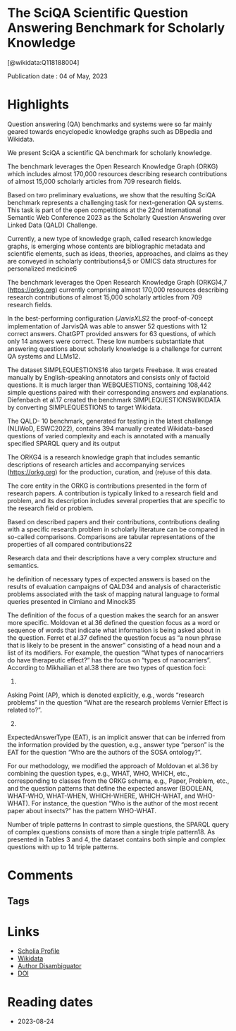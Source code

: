 
The SciQA Scientific Question Answering Benchmark for Scholarly Knowledge
=========================================================================
  
  [@wikidata:Q118188004]  
  
Publication date : 04 of May, 2023  

# Highlights

Question answering (QA) benchmarks and systems were so far mainly geared towards encyclopedic knowledge graphs such as DBpedia and Wikidata. 

<!-- Nice description of Wikidata as an encyclopedic knowledge graph. -->

We present SciQA a scientific QA benchmark for scholarly knowledge. 

The benchmark leverages the Open Research Knowledge Graph (ORKG) which includes almost 170,000 resources describing research contributions of almost 15,000 scholarly articles from 709 research fields. 

Based on two preliminary evaluations, we show that the resulting SciQA benchmark represents a challenging task for next-generation QA systems. 
This task is part of the open competitions at the 22nd International Semantic Web Conference 2023 as the Scholarly Question Answering over Linked Data (QALD) Challenge.

Currently, a new type of knowledge graph, called research knowledge graphs, is emerging whose contents are bibliographic metadata and scientific elements, such as ideas, theories, approaches, and claims as they are conveyed in scholarly contributions4,5 or OMICS data structures for personalized medicine6


The benchmark leverages the Open Research Knowledge Graph (ORKG)4,7 (https://orkg.org) currently comprising almost 170,000 resources describing research contributions of almost 15,000 scholarly articles from 709 research fields.


In the best-performing configuration (𝐽𝑎𝑟𝑣𝑖𝑠𝑋𝐿𝑆2 the proof-of-concept implementation of JarvisQA was able to answer 52 questions with 12 correct answers. ChatGPT provided answers for 63 questions, of which only 14 answers were correct. These low numbers substantiate that answering questions about scholarly knowledge is a challenge for current QA systems and LLMs12.

<!-- Training does not cover it well, but hey, maybe it is not 'knowledge', but just "reports", "information" at best -->

The dataset SIMPLEQUESTIONS16 also targets Freebase. It was created manually by English-speaking annotators and consists only of factoid questions. It is much larger than WEBQUESTIONS, containing 108,442 simple questions paired with their corresponding answers and explanations. Diefenbach et al.17 created the benchmark SIMPLEQUESTIONSWIKIDATA by converting SIMPLEQUESTIONS to target Wikidata.

The QALD- 10 benchmark, generated for testing in the latest challenge (NLIWoD, ESWC2022), contains 394 manually created Wikidata-based questions of varied complexity and each is annotated with a manually specified SPARQL query and its output

The ORKG4 is a research knowledge graph that includes semantic descriptions of research articles and accompanying services (https://orkg.org) for the production, curation, and (re)use of this data.

The core entity in the ORKG is contributions presented in the form of research papers. A contribution is typically linked to a research field and problem, and its description includes several properties that are specific to the research field or problem.

Based on described papers and their contributions, contributions dealing with a specific research problem in scholarly literature can be compared in so-called comparisons. Comparisons are tabular representations of the properties of all compared contributions22


Research data and their descriptions have a very complex structure and semantics.

he definition of necessary types of expected answers is based on the results of evaluation campaigns of QALD34 and analysis of characteristic problems associated with the task of mapping natural language to formal queries presented in Cimiano and Minock35

The definition of the focus of a question makes the search for an answer more specific. Moldovan et al.36 defined the question focus as a word or sequence of words that indicate what information is being asked about in the question. Ferret et al.37 defined the question focus as “a noun phrase that is likely to be present in the answer” consisting of a head noun and a list of its modifiers. For example, the question “What types of nanocarriers do have therapeutic effect?” has the focus on “types of nanocarriers”. According to Mikhailian et al.38 there are two types of question foci:

1.
Asking Point (AP), which is denoted explicitly, e.g., words “research problems” in the question “What are the research problems Vernier Effect is related to?”.

2.
ExpectedAnswerType (EAT), is an implicit answer that can be inferred from the information provided by the question, e.g., answer type “person” is the EAT for the question “Who are the authors of the SOSA ontology?”.

<!-- Interesting framework for categorizing questions and answers -->

For our methodology, we modified the approach of Moldovan et al.36 by combining the question types, e.g., WHAT, WHO, WHICH, etc., corresponding to classes from the ORKG schema, e.g., Paper, Problem, etc., and the question patterns that define the expected answer (BOOLEAN, WHAT-WHO, WHAT-WHEN, WHICH-WHERE, WHICH-WHAT, and WHO-WHAT). For instance, the question “Who is the author of the most recent paper about insects?” has the pattern WHO-WHAT. 


<!-- This is simply a bad question, no good answer possible -->

Number of triple patterns In contrast to simple questions, the SPARQL query of complex questions consists of more than a single triple pattern18. As presented in Tables 3 and 4, the dataset contains both simple and complex questions with up to 14 triple patterns.


# Comments

## Tags

# Links
  
 * [Scholia Profile](https://scholia.toolforge.org/work/Q118188004)  
 * [Wikidata](https://www.wikidata.org/wiki/Q118188004)  
 * [Author Disambiguator](https://author-disambiguator.toolforge.org/work_item_oauth.php?id=Q118188004&batch_id=&match=1&author_list_id=&doit=Get+author+links+for+work)  
 * [DOI](https://doi.org/10.1038/S41598-023-33607-Z)  

# Reading dates
  
 * 2023-08-24
